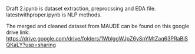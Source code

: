 Draft 2.ipynb is dataset extraction, preprocssing and EDA file. latestwithproper.ipynb is NLP methods.

The merged and cleaned dataset from MAUDE can be found on this google drive link: https://drive.google.com/drive/folders/1WblggWJpZ6ySnYMtZaq63PRaBiSQKaLY?usp=sharing
